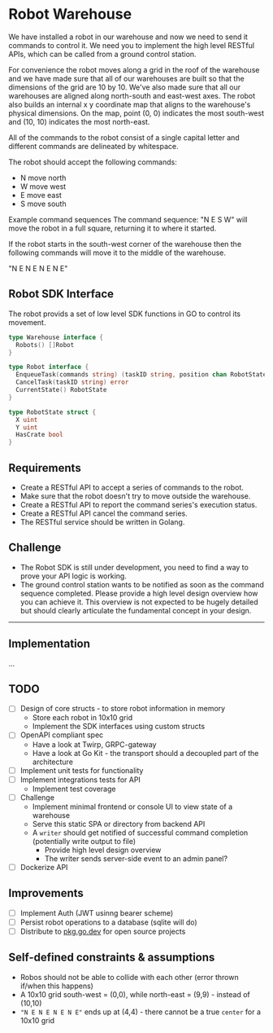 # Robot Warehouse

We have installed a robot in our warehouse and now we need to send it commands to control it. We need you to implement the high level RESTful APIs, which can be called from a ground control station.

For convenience the robot moves along a grid in the roof of the warehouse and we have made sure that all of our warehouses are built so that the dimensions of the grid are 10 by 10. We've also made sure that all our warehouses are aligned along north-south and east-west axes. The robot also builds an internal x y coordinate map that aligns to the warehouse's physical dimensions. On the map, point (0, 0) indicates the most south-west and (10, 10) indicates the most north-east.

All of the commands to the robot consist of a single capital letter and different commands are delineated by whitespace.

The robot should accept the following commands:

- N move north
- W move west
- E move east
- S move south

Example command sequences
The command sequence: "N E S W" will move the robot in a full square, returning it to where it started.

If the robot starts in the south-west corner of the warehouse then the following commands will move it to the middle of the warehouse.

"N E N E N E N E"

## Robot SDK Interface

The robot provids a set of low level SDK functions in GO to control its movement.

```go
type Warehouse interface {
  Robots() []Robot
}

type Robot interface {
  EnqueueTask(commands string) (taskID string, position chan RobotState, err chan error) 
  CancelTask(taskID string) error
  CurrentState() RobotState
}

type RobotState struct {
  X uint
  Y uint
  HasCrate bool
}
```

## Requirements

- Create a RESTful API to accept a series of commands to the robot. 
- Make sure that the robot doesn't try to move outside the warehouse.
- Create a RESTful API to report the command series's execution status.
- Create a RESTful API cancel the command series.
- The RESTful service should be written in Golang.

## Challenge

- The Robot SDK is still under development, you need to find a way to prove your API logic is working.
- The ground control station wants to be notified as soon as the command sequence completed. Please provide a high level design overview how you can achieve it. This overview is not expected to be hugely detailed but should clearly articulate the fundamental concept in your design.

---

## Implementation

...

## TODO

- [ ] Design of core structs - to store robot information in memory
  - Store each robot in 10x10 grid
  - Implement the SDK interfaces using custom structs
- [ ] OpenAPI compliant spec
  - Have a look at Twirp, GRPC-gateway
  - Have a look at Go Kit - the transport should a decoupled part of the architecture
- [ ] Implement unit tests for functionality
- [ ] Implement integrations tests for API
  - Implement test coverage
- [ ] Challenge
  - Implement minimal frontend or console UI to view state of a warehouse
  - Serve this static SPA or directory from backend API
  - A `writer` should get notified of successful command completion (potentially write output to file)
    - Provide high level design overview
    - The writer sends server-side event to an admin panel?
- [ ] Dockerize API

## Improvements

- [ ] Implement Auth (JWT usinng bearer scheme)
- [ ] Persist robot operations to a database (sqlite will do)
- [ ] Distribute to [pkg.go.dev](https://pkg.go.dev/) for open source projects

## Self-defined constraints & assumptions

- Robos should not be able to collide with each other (error thrown if/when this happens)
- A 10x10 grid south-west = (0,0), while north-east = (9,9) - instead of (10,10)
- `"N E N E N E N E"` ends up at (4,4) - there cannot be a true `center` for a 10x10 grid

